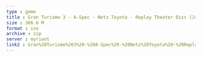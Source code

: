 ```yaml
---
type : game
title : Gran Turismo 3 - A-Spec - Netz Toyota - Replay Theater Disc (Japan)
size : 366.6 M
format : iso
archive : zip
server : myrient
link2 : Gran%20Turismo%203%20-%20A-Spec%20-%20Netz%20Toyota%20-%20Replay%20Theater%20Disc%20%28Japan%29
---
```


